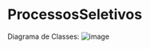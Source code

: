 # ProcessosSeletivos
Diagrama de Classes:
![image](https://github.com/Welington156/ProcessosSeletivos/assets/52759304/740f1b32-8e6b-459b-ae7a-28913df28dc0)
